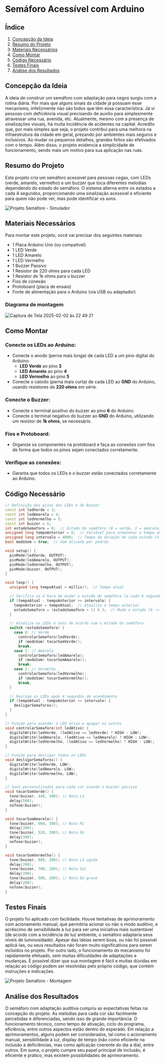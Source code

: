 # Semáforo Acessível com Arduino

## Índice
1. [Concepção da Ideia](#concepcao-da-ideia)
2. [Resumo do Projeto](#resumo-do-projeto)
3. [Materiais Necessários](#materiais-necessarios)
4. [Como Montar](#como-montar)
5. [Código Necessário](#codigo-necessario)
6. [Testes Finais](#testes-finais)
7. [Análise dos Resultados](#analise-dos-resultados)

## Concepção da Ideia

A ideia de construir um semáforo com adaptação para cegos surgiu com a rotina diária. Por mais que alguns sinais da cidade já possuam esse mecanismo, infelizmente não são todos que têm essa característica. Já vi pessoas com deficiência visual precisando de auxílio para simplesmente atravessar uma rua, avenida, etc. Atualmente, mesmo com a presença de sinalizações visuais, há muita incidência de acidentes na capital. Acredito que, por mais simples que seja, o projeto contribui para uma melhora na infraestrutura da cidade em geral, prezando por ambientes mais seguros e inclusivos. Ao mudar os pequenos detalhes, grandes feitos são efetivados com o tempo. Além disso, o projeto evidencia a simplicidade de funcionamento, sendo mais um motivo para sua aplicação nas ruas.  

## Resumo do Projeto
Este projeto cria um semáforo acessível para pessoas cegas, com LEDs (verde, amarelo, vermelho) e um buzzer que toca diferentes melodias dependendo do estado do semáforo. O sistema alterna entre os estados a cada 4 segundos, proporcionando uma sinalização acessível e eficiente para quem não pode ver, mas pode identificar os sons.

![Projeto Semáforo - Simulador](https://github.com/user-attachments/assets/f4efe871-5e28-49df-9315-b31bca174e11)


## Materiais Necessários
Para montar este projeto, você vai precisar dos seguintes materiais:

- 1 Placa Arduino Uno (ou compatível)
- 1 LED Verde
- 1 LED Amarelo
- 1 LED Vermelho
- 1 Buzzer Passivo
- 1 Resistor de 220 ohms para cada LED
- 1 Resistor de 1k ohms para o buzzer
- Fios de conexão
- Protoboard (placa de ensaio)
- Fonte de alimentação para o Arduino (via USB ou adaptador)

### Diagrama de montagem

![Captura de Tela 2025-02-02 às 22 49 21](https://github.com/user-attachments/assets/8e6ea774-2b74-48e1-8372-88c1da6828ed)


## Como Montar
### Conecte os LEDs ao Arduino:
- Conecte o anodo (perna mais longa) de cada LED a um pino digital do Arduino:
  - **LED Verde** ao pino **3**
  - **LED Amarelo** ao pino **4**
  - **LED Vermelho** ao pino **5**
- Conecte o catodo (perna mais curta) de cada LED ao **GND** do Arduino, usando resistores de **220 ohms** em série.

### Conecte o Buzzer:
- Conecte o terminal positivo do buzzer ao pino **6** do Arduino.
- Conecte o terminal negativo do buzzer ao **GND** do Arduino, utilizando um resistor de **1k ohms**, se necessário.

### Fios e Protoboard:
- Organize os componentes na protoboard e faça as conexões com fios de forma que todos os pinos sejam conectados corretamente.

### Verifique as conexões:
- Garanta que todos os LEDs e o buzzer estão conectados corretamente ao Arduino.

## Código Necessário
```cpp
// Definição dos pinos dos LEDs e do Buzzer
const int ledVerde = 3;
const int ledAmarelo = 4;
const int ledVermelho = 5;
const int buzzer = 6;
int estadoSemaforo = 0;  // Estado do semáforo (0 = verde, 1 = amarelo, 2 = vermelho)
unsigned long tempoAnterior = 0;  // Variável para armazenar o tempo anterior
unsigned long intervalo = 4000;  // Tempo de duração de cada estado (4 segundos)
bool modoSom = true;  // Som ativado por padrão

void setup() {
  pinMode(ledVerde, OUTPUT);
  pinMode(ledAmarelo, OUTPUT);
  pinMode(ledVermelho, OUTPUT);
  pinMode(buzzer, OUTPUT);
}

void loop() {
  unsigned long tempoAtual = millis();  // Tempo atual

  // Verifica se é hora de mudar o estado do semáforo (a cada 4 segundos)
  if (tempoAtual - tempoAnterior >= intervalo) {
    tempoAnterior = tempoAtual;  // Atualiza o tempo anterior
    estadoSemaforo = (estadoSemaforo + 1) % 3;  // Muda o estado (0 -> 1 -> 2 -> 0)
  }

  // Atualiza os LEDs e sons de acordo com o estado do semáforo
  switch (estadoSemaforo) {
    case 0: // Verde
      controlarSemaforo(ledVerde);
      if (modoSom) tocarSomVerde();
      break;
    case 1: // Amarelo
      controlarSemaforo(ledAmarelo);
      if (modoSom) tocarSomAmarelo();
      break;
    case 2: // Vermelho
      controlarSemaforo(ledVermelho);
      if (modoSom) tocarSomVermelho();
      break;
  }

  // Desliga os LEDs após 4 segundos de acendimento
  if (tempoAtual - tempoAnterior >= intervalo) {
    desligarSemaforos();
  }
}

// Função para acender o LED ativo e apagar os outros
void controlarSemaforo(int ledAtivo) {
  digitalWrite(ledVerde, (ledAtivo == ledVerde) ? HIGH : LOW);
  digitalWrite(ledAmarelo, (ledAtivo == ledAmarelo) ? HIGH : LOW);
  digitalWrite(ledVermelho, (ledAtivo == ledVermelho) ? HIGH : LOW);
}

// Função para desligar todos os LEDs
void desligarSemaforos() {
  digitalWrite(ledVerde, LOW);
  digitalWrite(ledAmarelo, LOW);
  digitalWrite(ledVermelho, LOW);
}

// Sons personalizados para cada cor usando o buzzer passivo
void tocarSomVerde() {
  tone(buzzer, 440, 500); // Nota Lá
  delay(500);
  noTone(buzzer);
}

void tocarSomAmarelo() {
  tone(buzzer, 660, 300); // Nota Mi
  delay(300);
  tone(buzzer, 520, 300); // Nota Dó
  delay(300);
  noTone(buzzer);
}

void tocarSomVermelho() {
  tone(buzzer, 880, 200); // Nota Lá aguda
  delay(200);
  tone(buzzer, 700, 200); // Nota Sol
  delay(200);
  tone(buzzer, 500, 200); // Nota Dó grave
  delay(200);
  noTone(buzzer);
}
```

## Testes Finais

O projeto foi aplicado com facilidade. Houve tentativas de aprimoramento com acionamento manual, que permitiria acionar ou não o modo auditivo, e acréscimo de sensibilidade à luz para ser uma iniciativa mais sustentável (de acordo com a incidência de luz ambiente, o semáforo adaptaria seus níveis de luminosidade). Apesar das ideias serem boas, ou não foi possível aplicá-las, ou seus resultados não foram muito significativos para serem incluídos no projeto. Por outro lado, o funcionamento do mecanismo foi rapidamente efetuado, sem muitas dificuldades de adaptações e mudanças. É possível dizer que sua montagem é fácil e muitas dúvidas em relação ao código podem ser resolvidas pelo próprio código, que contém instruções e indicações.

![Projeto Semáforo - Montagem ](https://github.com/user-attachments/assets/89595d2c-fa8b-4c40-a7d1-c76cb3d201a4)


## Análise dos Resultados

O semáforo com adaptação auditiva cumpriu as expectativas feitas na concepção do projeto. As melodias para cada cor são facilmente percebidas e diferenciadas, sendo isso de grande importância. O funcionamento técnico, como tempo de ativação, ciclo do programa, eficiência, entre outros aspectos estão dentro do esperado. Em relação a aprimoramentos, alguns podem ser considerados, tal como o acionamento manual, sensibilidade à luz, display de tempo (não como eficiente na inclusão à deficiências, mas como aplicação coerente do dia a dia), entre outros. Em suma, o projeto cumpre seu papel principal de inclusão, é eficiente e prático, mas existem possibilidades de aprimoramento.
